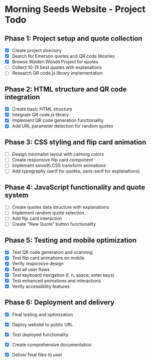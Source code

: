 # Morning Seeds Website - Project Todo

## Phase 1: Project setup and quote collection
- [x] Create project directory
- [x] Search for Emerson quotes and QR code libraries
- [x] Browse Walden Woods Project for quotes
- [ ] Collect 10-15 best quotes with explanations
- [ ] Research QR code.js library implementation

## Phase 2: HTML structure and QR code integration
- [x] Create basic HTML structure
- [x] Integrate QR code.js library
- [x] Implement QR code generation functionality
- [x] Add URL parameter detection for random quotes

## Phase 3: CSS styling and flip card animation
- [ ] Design minimalist layout with calming colors
- [ ] Create responsive flip card component
- [ ] Implement smooth CSS transform animations
- [ ] Add typography (serif for quotes, sans-serif for explanations)

## Phase 4: JavaScript functionality and quote system
- [ ] Create quotes data structure with explanations
- [ ] Implement random quote selection
- [ ] Add flip card interaction
- [ ] Create "New Quote" button functionality

## Phase 5: Testing and mobile optimization
- [x] Test QR code generation and scanning
- [x] Test flip card animations on mobile
- [x] Verify responsive design
- [x] Test all user flows
- [x] Test keyboard navigation (f, n, space, enter keys)
- [x] Test enhanced animations and interactions
- [x] Verify accessibility features

## Phase 6: Deployment and delivery
- [x] Final testing and optimization
- [x] Deploy website to public URL
- [x] Test deployed functionality
- [x] Create comprehensive documentation
- [x] Deliver final files to user

